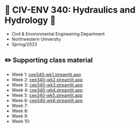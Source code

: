 # 🌊 CIV-ENV 340: Hydraulics and Hydrology 🌊
- Civil & Environmental Engineering Department
- Northwestern University 
- Spring/2023

## ✏️ Supporting class material

- Week 1: [cee340-wk1.streamlit.app](https://cee340-wk1.streamlit.app/)
- Week 2: [cee340-wk2.streamlit.app](https://cee340-wk2.streamlit.app/)
- Week 3: [cee340-wk3.streamlit.app](https://cee340-wk3.streamlit.app/)
- Week 4: [cee340-wk4.streamlit.app](https://cee340-wk4.streamlit.app/)
- Week 5: [cee340-wk5.streamlit.app](https://cee340-wk5.streamlit.app/)
- Week 6: [cee340-wk6.streamlit.app](https://cee340-wk6.streamlit.app/)
- Week 7:
- Week 8:
- Week 9:
- Week 10:
